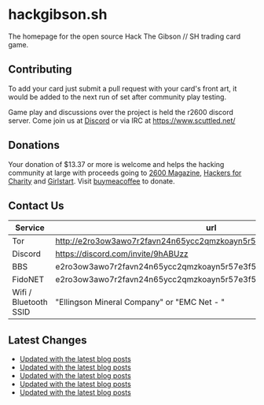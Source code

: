 # hackgibson.sh
The homepage for the open source Hack The Gibson // SH trading card game.


## Contributing

To add your card just submit a pull request with your card's front art, it would be added to the next run of set after community play testing.

Game play and discussions over the project is held the r2600 discord server. Come join us at [Discord](https://discord.com/invite/9hABUzz) or via IRC at https://www.scuttled.net/


## Donations

Your donation of $13.37 or more is welcome and helps the hacking community at large with proceeds going to [2600 Magazine](https://2600.com/), [Hackers for Charity](https://hackersforcharity.org) and [Girlstart](https://girlstart.org).  Visit [buymeacoffee](https://www.buymeacoffee.com/hackgibson.sh) to donate.


## Contact Us

Service | url
-|-
Tor | http://e2ro3ow3awo7r2favn24n65ycc2qmzkoayn5r57e3f56nvjwdcgg32ad.onion
Discord | https://discord.com/invite/9hABUzz
BBS | e2ro3ow3awo7r2favn24n65ycc2qmzkoayn5r57e3f56nvjwdcgg32ad.onion:23
FidoNET | e2ro3ow3awo7r2favn24n65ycc2qmzkoayn5r57e3f56nvjwdcgg32ad.onion:24554
Wifi / Bluetooth SSID | "Ellingson Mineral Company" or "EMC Net - <fidonet address>"

## Latest Changes
<!-- BLOG-POST-LIST:START -->
- [Updated with the latest blog posts](https://github.com/DFW2600/hackgibson.sh/commit/f2b135c4f8872b2faf4c00c2397b6b80f2ea480f)
- [Updated with the latest blog posts](https://github.com/DFW2600/hackgibson.sh/commit/92e83d98d765388026a31babf13a76b0cb86c16a)
- [Updated with the latest blog posts](https://github.com/DFW2600/hackgibson.sh/commit/b03bfb025dcd986cdabf3fb08dc0d65b3fde1776)
- [Updated with the latest blog posts](https://github.com/DFW2600/hackgibson.sh/commit/0856cb47049cb058bafeedc6421005ab9ac9172c)
- [Updated with the latest blog posts](https://github.com/DFW2600/hackgibson.sh/commit/a5b9e85c9a33899fa5b40d6c4dfae58a569cae68)
<!-- BLOG-POST-LIST:END -->

